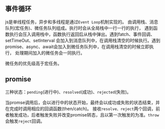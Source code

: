 ## 事件循环

js是单线程任务，异步和多线程是通过`Event Loop`机制实现的。
由调用栈、消息队列(宏任务)、微任务队列组成。执行时会从全局栈中一行一行的执行，
遇到函数执行会压入调用栈中，函数执行返回后从栈中弹出。遇到fatch、事件回调、setTimeOut、setInterval
会加入到消息队列中，在调用栈清空的时候执行。遇到promise、async、await会加入到微任务队列中，在调用栈清空的时候立即执行，
处理期间加入的微任务会一同执行。

微任务的优先级高于宏任务。

## promise

三种状态：`pending`(进行中)、`resolved`(成功)、`rejected`(失败)。

当promse调用后，会以进行中的状态开始，最终会以成功或失败的状态结束，并在完成时调用相应的回调函数(then/catch)。
接收`resolve、reject`两个回调，前者触发成功，后者触发失败并改变promise转态，且以第一次触发的为准。`throw`会触发`reject`回调。
